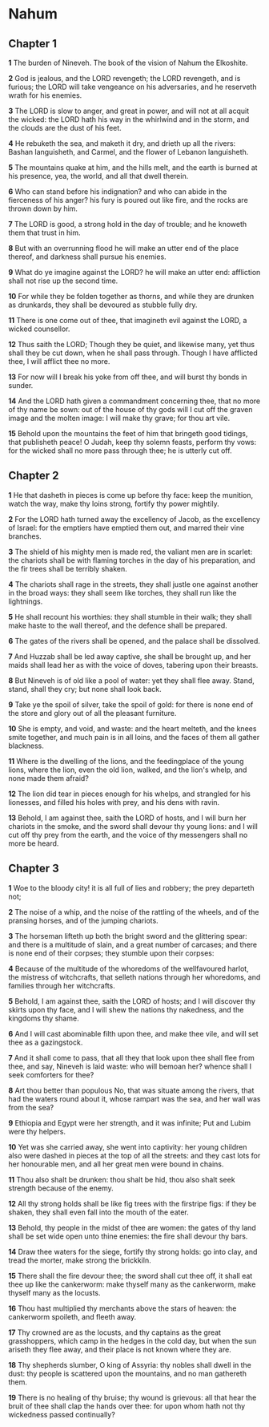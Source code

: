 # Nahum

## Chapter 1

**1** The burden of Nineveh. The book of the vision of Nahum the Elkoshite.

**2** God is jealous, and the LORD revengeth; the LORD revengeth, and is furious; the LORD will take vengeance on his adversaries, and he reserveth wrath for his enemies.

**3** The LORD is slow to anger, and great in power, and will not at all acquit the wicked: the LORD hath his way in the whirlwind and in the storm, and the clouds are the dust of his feet.

**4** He rebuketh the sea, and maketh it dry, and drieth up all the rivers: Bashan languisheth, and Carmel, and the flower of Lebanon languisheth.

**5** The mountains quake at him, and the hills melt, and the earth is burned at his presence, yea, the world, and all that dwell therein.

**6** Who can stand before his indignation? and who can abide in the fierceness of his anger? his fury is poured out like fire, and the rocks are thrown down by him.

**7** The LORD is good, a strong hold in the day of trouble; and he knoweth them that trust in him.

**8** But with an overrunning flood he will make an utter end of the place thereof, and darkness shall pursue his enemies.

**9** What do ye imagine against the LORD? he will make an utter end: affliction shall not rise up the second time.

**10** For while they be folden together as thorns, and while they are drunken as drunkards, they shall be devoured as stubble fully dry.

**11** There is one come out of thee, that imagineth evil against the LORD, a wicked counsellor.

**12** Thus saith the LORD; Though they be quiet, and likewise many, yet thus shall they be cut down, when he shall pass through. Though I have afflicted thee, I will afflict thee no more.

**13** For now will I break his yoke from off thee, and will burst thy bonds in sunder.

**14** And the LORD hath given a commandment concerning thee, that no more of thy name be sown: out of the house of thy gods will I cut off the graven image and the molten image: I will make thy grave; for thou art vile.

**15** Behold upon the mountains the feet of him that bringeth good tidings, that publisheth peace! O Judah, keep thy solemn feasts, perform thy vows: for the wicked shall no more pass through thee; he is utterly cut off.

## Chapter 2

**1** He that dasheth in pieces is come up before thy face: keep the munition, watch the way, make thy loins strong, fortify thy power mightily.

**2** For the LORD hath turned away the excellency of Jacob, as the excellency of Israel: for the emptiers have emptied them out, and marred their vine branches.

**3** The shield of his mighty men is made red, the valiant men are in scarlet: the chariots shall be with flaming torches in the day of his preparation, and the fir trees shall be terribly shaken.

**4** The chariots shall rage in the streets, they shall justle one against another in the broad ways: they shall seem like torches, they shall run like the lightnings.

**5** He shall recount his worthies: they shall stumble in their walk; they shall make haste to the wall thereof, and the defence shall be prepared.

**6** The gates of the rivers shall be opened, and the palace shall be dissolved.

**7** And Huzzab shall be led away captive, she shall be brought up, and her maids shall lead her as with the voice of doves, tabering upon their breasts.

**8** But Nineveh is of old like a pool of water: yet they shall flee away. Stand, stand, shall they cry; but none shall look back.

**9** Take ye the spoil of silver, take the spoil of gold: for there is none end of the store and glory out of all the pleasant furniture.

**10** She is empty, and void, and waste: and the heart melteth, and the knees smite together, and much pain is in all loins, and the faces of them all gather blackness.

**11** Where is the dwelling of the lions, and the feedingplace of the young lions, where the lion, even the old lion, walked, and the lion's whelp, and none made them afraid?

**12** The lion did tear in pieces enough for his whelps, and strangled for his lionesses, and filled his holes with prey, and his dens with ravin.

**13** Behold, I am against thee, saith the LORD of hosts, and I will burn her chariots in the smoke, and the sword shall devour thy young lions: and I will cut off thy prey from the earth, and the voice of thy messengers shall no more be heard.

## Chapter 3

**1** Woe to the bloody city! it is all full of lies and robbery; the prey departeth not;

**2** The noise of a whip, and the noise of the rattling of the wheels, and of the pransing horses, and of the jumping chariots.

**3** The horseman lifteth up both the bright sword and the glittering spear: and there is a multitude of slain, and a great number of carcases; and there is none end of their corpses; they stumble upon their corpses:

**4** Because of the multitude of the whoredoms of the wellfavoured harlot, the mistress of witchcrafts, that selleth nations through her whoredoms, and families through her witchcrafts.

**5** Behold, I am against thee, saith the LORD of hosts; and I will discover thy skirts upon thy face, and I will shew the nations thy nakedness, and the kingdoms thy shame.

**6** And I will cast abominable filth upon thee, and make thee vile, and will set thee as a gazingstock.

**7** And it shall come to pass, that all they that look upon thee shall flee from thee, and say, Nineveh is laid waste: who will bemoan her? whence shall I seek comforters for thee?

**8** Art thou better than populous No, that was situate among the rivers, that had the waters round about it, whose rampart was the sea, and her wall was from the sea?

**9** Ethiopia and Egypt were her strength, and it was infinite; Put and Lubim were thy helpers.

**10** Yet was she carried away, she went into captivity: her young children also were dashed in pieces at the top of all the streets: and they cast lots for her honourable men, and all her great men were bound in chains.

**11** Thou also shalt be drunken: thou shalt be hid, thou also shalt seek strength because of the enemy.

**12** All thy strong holds shall be like fig trees with the firstripe figs: if they be shaken, they shall even fall into the mouth of the eater.

**13** Behold, thy people in the midst of thee are women: the gates of thy land shall be set wide open unto thine enemies: the fire shall devour thy bars.

**14** Draw thee waters for the siege, fortify thy strong holds: go into clay, and tread the morter, make strong the brickkiln.

**15** There shall the fire devour thee; the sword shall cut thee off, it shall eat thee up like the cankerworm: make thyself many as the cankerworm, make thyself many as the locusts.

**16** Thou hast multiplied thy merchants above the stars of heaven: the cankerworm spoileth, and fleeth away.

**17** Thy crowned are as the locusts, and thy captains as the great grasshoppers, which camp in the hedges in the cold day, but when the sun ariseth they flee away, and their place is not known where they are.

**18** Thy shepherds slumber, O king of Assyria: thy nobles shall dwell in the dust: thy people is scattered upon the mountains, and no man gathereth them.

**19** There is no healing of thy bruise; thy wound is grievous: all that hear the bruit of thee shall clap the hands over thee: for upon whom hath not thy wickedness passed continually?

